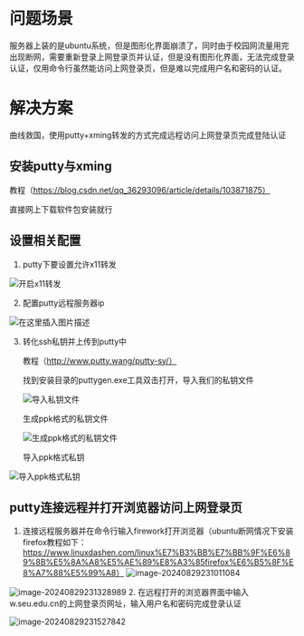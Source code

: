 # 问题场景

服务器上装的是ubuntu系统，但是图形化界面崩溃了，同时由于校园网流量用完出现断网，需要重新登录上网登录页并认证，但是没有图形化界面，无法完成登录认证，仅用命令行虽然能访问上网登录页，但是难以完成用户名和密码的认证。

# 解决方案

曲线救国，使用putty+xming转发的方式完成远程访问上网登录页完成登陆认证

## 安装putty与xming

教程（https://blog.csdn.net/qq_36293096/article/details/103871875）

直接网上下载软件包安装就行

## 设置相关配置

1. putty下要设置允许x11转发

![开启x11转发](https://raw.githubusercontent.com/qhbsss/Pictures/main/Blog_Pictures1c1cdfbd939e978834385fda18b0e595.jpeg)

2. 配置putty远程服务器ip

![在这里插入图片描述](https://raw.githubusercontent.com/qhbsss/Pictures/main/Blog_Pictures87483b4604a6666d9e27bfd8df2a993e.jpeg)

3. 转化ssh私钥并上传到putty中

   教程（http://www.putty.wang/putty-sy/）

   找到安装目录的puttygen.exe工具双击打开，导入我们的私钥文件

   ![导入私钥文件](https://raw.githubusercontent.com/qhbsss/Pictures/main/Blog_Pictures1-1.png)

   生成ppk格式的私钥文件

   ![生成ppk格式的私钥文件](https://raw.githubusercontent.com/qhbsss/Pictures/main/Blog_Pictures2-1.png)

   导入ppk格式私钥

![导入ppk格式私钥](https://raw.githubusercontent.com/qhbsss/Pictures/main/Blog_Pictures4-1.png)

## putty连接远程并打开浏览器访问上网登录页
1. 连接远程服务器并在命令行输入firework打开浏览器（ubuntu断网情况下安装firefox教程如下：https://www.linuxdashen.com/linux%E7%B3%BB%E7%BB%9F%E6%89%8B%E5%8A%A8%E5%AE%89%E8%A3%85firefox%E6%B5%8F%E8%A7%88%E5%99%A8）
![image-20240829231011084](https://raw.githubusercontent.com/qhbsss/Pictures/main/Blog_Picturesimage-20240829231011084.png)

![image-20240829231328989](https://raw.githubusercontent.com/qhbsss/Pictures/main/Blog_Picturesimage-20240829231328989.png)
2. 在远程打开的浏览器界面中输入w.seu.edu.cn的上网登录页网址，输入用户名和密码完成登录认证

![image-20240829231527842](https://raw.githubusercontent.com/qhbsss/Pictures/main/Blog_Picturesimage-20240829231527842.png)
